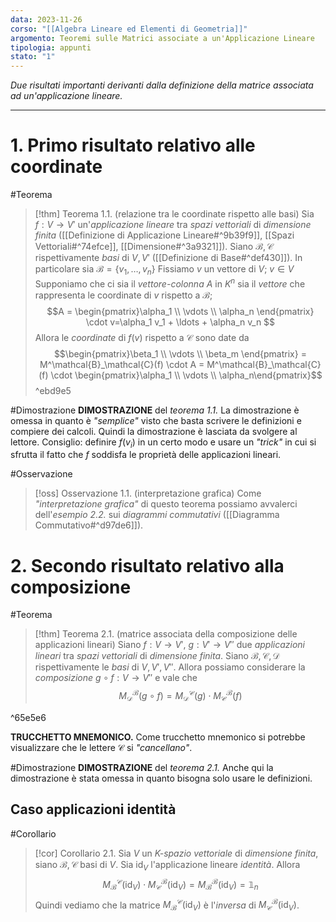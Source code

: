 ```yaml
---
data: 2023-11-26
corso: "[[Algebra Lineare ed Elementi di Geometria]]"
argomento: Teoremi sulle Matrici associate a un'Applicazione Lineare
tipologia: appunti
stato: "1"
---
```

*Due risultati importanti derivanti dalla definizione della matrice associata ad un'applicazione lineare.*
- - -
# 1. Primo risultato relativo alle coordinate
#Teorema 
> [!thm] Teorema 1.1. (relazione tra le coordinate rispetto alle basi)
> Sia $f: V \longrightarrow V'$ un'*applicazione lineare* tra *spazi vettoriali* di *dimensione finita* ([[Definizione di Applicazione Lineare#^9b39f9]], [[Spazi Vettoriali#^74efce]], [[Dimensione#^3a9321]]).
> Siano $\mathcal{B}, \mathcal{C}$ rispettivamente *basi* di $V, V'$ ([[Definizione di Base#^def430]]). In particolare sia $\mathcal{B} = \{v_1, \ldots, v_n\}$
> Fissiamo $v$ un vettore di $V$; $v \in V$
> Supponiamo che ci sia il *vettore-colonna* $A$ in $K^n$ sia il *vettore* che rappresenta le coordinate di $v$ rispetto a $\mathcal{B}$;
> $$A = \begin{pmatrix}\alpha_1 \\ \vdots \\ \alpha_n \end{pmatrix} \cdot v=\alpha_1 v_1 + \ldots + \alpha_n v_n $$ 
> Allora le *coordinate* di $f(v)$ rispetto a $\mathcal{C}$ sono date da
> $$\begin{pmatrix}\beta_1 \\ \vdots \\ \beta_m \end{pmatrix} = M^\mathcal{B}_\mathcal{C}(f) \cdot A = M^\mathcal{B}_\mathcal{C}(f) \cdot \begin{pmatrix}\alpha_1 \\ \vdots \\ \alpha_n\end{pmatrix}$$
^ebd9e5

#Dimostrazione 
**DIMOSTRAZIONE** del *teorema 1.1.*
La dimostrazione è omessa in quanto è *"semplice"* visto che basta scrivere le definizioni e compiere dei calcoli. Quindi la dimostrazione è lasciata da svolgere al lettore.
Consiglio: definire $f(v_i)$ in un certo modo e usare un *"trick"* in cui si sfrutta il fatto che $f$ soddisfa le proprietà delle applicazioni lineari.

#Osservazione 
> [!oss] Osservazione 1.1. (interpretazione grafica)
> Come *"interpretazione grafica"* di questo teorema possiamo avvalerci dell'*esempio 2.2.* sui *diagrammi commutativi* ([[Diagramma Commutativo#^d97de6]]).
# 2. Secondo risultato relativo alla composizione
#Teorema 
> [!thm] Teorema 2.1. (matrice associata della composizione delle applicazioni lineari)
> Siano $f: V \longrightarrow V'$, $g: V' \longrightarrow V''$ due *applicazioni lineari* tra *spazi vettoriali* di *dimensione finita*.
> Siano $\mathcal{B}, \mathcal{C}, \mathcal{D}$ rispettivamente le *basi* di $V, V', V''$.
> Allora possiamo considerare la *composizione* $g \circ f: V \longrightarrow V''$ e vale che
> $$M^\mathcal{B}_\mathcal{D}(g \circ f) = M^\mathcal{C}_\mathcal{D}(g) \cdot M^\mathcal{B}_{\mathcal{C}}(f) $$

^65e5e6

**TRUCCHETTO MNEMONICO.** Come trucchetto mnemonico si potrebbe visualizzare che le lettere $\mathcal{C}$ si *"cancellano"*.

#Dimostrazione 
**DIMOSTRAZIONE** del *teorema 2.1.*
Anche qui la dimostrazione è stata omessa in quanto bisogna solo usare le definizioni.
## Caso applicazioni identità
#Corollario 
> [!cor] Corollario 2.1.
> Sia $V$ un *K-spazio vettoriale* di *dimensione finita*, siano $\mathcal{B}, \mathcal{C}$ basi di $V$. Sia $\operatorname{id}_V$ l'applicazione lineare *identità*.
> Allora
> $$M^\mathcal{C}_\mathcal{B}(\operatorname{id}_V) \cdot M^\mathcal{B}_\mathcal{C}(\operatorname{id}_V) = M^\mathcal{B}_\mathcal{B}(\operatorname{id}_V) = \mathbb{1}_n $$
> Quindi vediamo che la matrice $M^{\mathcal C}_{\mathcal B}(\operatorname{id}_V)$ è l'*inversa* di $M^{\mathcal B}_{\mathcal C}(\operatorname{id}_V)$.
